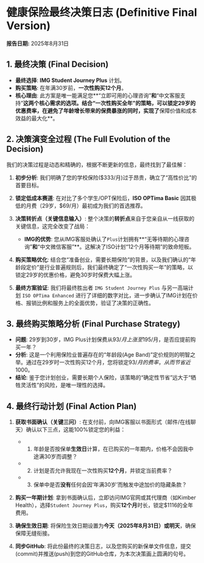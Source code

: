 # 健康保险最终决策日志 (Definitive Final Version)

**报告日期:** 2025年8月31日

## 1. 最终决策 (Final Decision)

*   **最终选择**: **IMG Student Journey Plus** 计划。
*   **购买策略**: 在年满30岁前，**一次性购买12个月**。
*   **核心理由**: 此方案是唯一能满足您**“立即可用的心理咨询”**和**“中文客服支持”**这两个核心需求的选项。结合“一次性购买全年”的策略，可以锁定29岁的优惠费率，在避免了年龄增长带来的保费暴涨的同时，实现了**保障价值和成本效益的最大化**。

## 2. 决策演变全过程 (The Full Evolution of the Decision)

我们的决策过程是动态和精确的，根据不断更新的信息，最终找到了最佳解：

1.  **初步分析**: 我们明确了您的学校保险($333/月)过于昂贵，确立了“高性价比”的首要目标。

2.  **锁定低成本赛道**: 在对比了多个学生/OPT保险后，**ISO OPTima Basic** 因其极低的月费（29岁，$69/月）最初成为我们的首选推荐。

3.  **决策转折点（关键信息输入）**: 整个决策的**转折点**来自于您亲自从一线获取的关键信息，这完全改变了战局：
    *   **IMG的优势**: 您从IMG客服处确认了`Plus`计划拥有**“无等待期的心理咨询”**和**“中文微信客服”**。这解决了ISO计划“12个月等待期”的致命短板。

4.  **购买策略优化**: 结合您“准备创业，需要长期保险”的背景，以及我们确认的“年龄段定价”是行业普遍规则后，我们最终确定了“一次性购买一年”的策略，以锁定29岁的优惠价格，避免30岁时保费大幅上涨。

5.  **最终方案验证**: 我们将最终胜出者 `IMG Student Journey Plus` 与另一高端计划 `ISO OPTima Enhanced` 进行了详细的数字对比，进一步确认了IMG计划在价格、报销比例和服务上的全面优势，验证了决策的正确性。

## 3. 最终购买策略分析 (Final Purchase Strategy)

*   **问题**: 29岁到30岁，IMG Plus计划保费从$93/月上涨至$195/月，是否应提前购买一年？
*   **分析**: 这是一个利用保险业普遍存在的“年龄段(Age Band)”定价规则的明智之举。通过在29岁时一次性购买12个月，您将锁定$93/月的费率，从而节省近$1000。
*   **结论**: 鉴于您计划创业，需要长期个人保险，该策略的“确定性节省”远大于“牺牲灵活性”的风险，是唯一理性的选择。

## 4. 最终行动计划 (Final Action Plan)

1.  **获取书面确认（关键三问）**: 在支付前，向IMG客服以书面形式（邮件/在线聊天）确认以下三点，这能100%锁定您的利益：
    *   1) 年龄是否按保单**生效日**计算，在已购买的一年期内，价格不会因我中途满30岁而调整？
    *   2) 计划是否允许我现在一次性购买**12个月**，并锁定当前费率？
    *   3) 保单中是否**没有**任何会因‘年满30岁’而触发中途加价的隐藏条款？

2.  **购买一年期计划**: 拿到书面确认后，立即访问IMG官网或其代理商（如Kimber Health），选择`Student Journey Plus`，购买**12个月**时长，锁定$1116的全年费用。

3.  **确保生效日期**: 将保险生效日期设置为**今天（2025年8月31日）或明天**，确保保障无缝衔接。

4.  **同步GitHub**: 将此份最终的决策日志，以及您购买的新保单文件信息，提交(commit)并推送(push)到您的GitHub仓库，为本次决策画上圆满的句号。